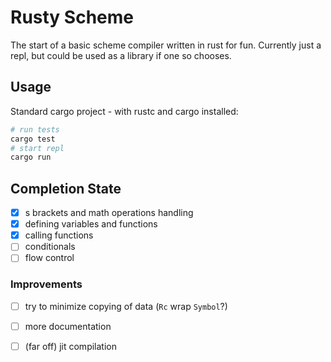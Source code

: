 # Rusty Scheme

The start of a basic scheme compiler written in rust for fun. Currently just a repl, but could be used as a library if one so chooses.

## Usage

Standard cargo project - with rustc and cargo installed:

```bash
# run tests
cargo test
# start repl
cargo run
```


## Completion State
- [x] s brackets and math operations handling
- [x] defining variables and functions
- [x] calling functions
- [ ] conditionals
- [ ] flow control

### Improvements
- [ ] try to minimize copying of data (`Rc` wrap `Symbol`?)
- [ ] more documentation
- [ ] (far off) jit compilation

